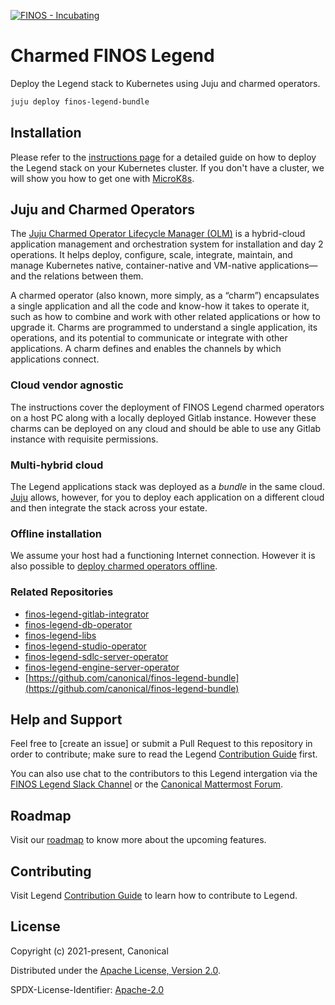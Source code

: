 [![FINOS - Incubating](https://cdn.jsdelivr.net/gh/finos/contrib-toolbox@master/images/badge-incubating.svg)](https://finosfoundation.atlassian.net/wiki/display/FINOS/Incubating)

# Charmed FINOS Legend

Deploy the Legend stack to Kubernetes using Juju and charmed operators.

``` bash
juju deploy finos-legend-bundle
```

## Installation

Please refer to the [instructions page](legend-integration-juju/blob/main/INSTRUCTIONS.md) for a detailed guide on how to deploy the Legend stack on your Kubernetes cluster. If you don't have a cluster, we will show you how to get one with [MicroK8s](https://microk8s.io/). 

## Juju and Charmed Operators

The [Juju Charmed Operator Lifecycle Manager (OLM)](https://juju.is/docs/olm) is a hybrid-cloud application management and orchestration system for installation and day 2 operations. It helps deploy, configure, scale, integrate, maintain, and manage Kubernetes native, container-native and VM-native applications—and the relations between them.

A charmed operator (also known, more simply, as a “charm”) encapsulates a single application and all the code and know-how it takes to operate it, such as how to combine and work with other related applications or how to upgrade it. Charms are programmed to understand a single application, its operations, and its potential to communicate or integrate with other applications. A charm defines and enables the channels by which applications connect.

### Cloud vendor agnostic
The instructions cover the deployment of FINOS Legend charmed operators on a host PC along with a locally deployed Gitlab instance. However these charms can be deployed on any cloud and should be able to use any Gitlab instance with requisite permissions.

### Multi-hybrid cloud
The Legend applications stack was deployed as a *bundle* in the same cloud. [Juju](https://juju.is/) allows, however, for you to deploy each application on a different cloud and then integrate the stack across your estate.

### Offline installation
We assume your host had a functioning Internet connection. However it is also possible to [deploy charmed operators offline](https://juju.is/docs/olm/working-offline).

### Related Repositories
- [finos-legend-gitlab-integrator](https://github.com/canonical/finos-legend-gitlab-integrator)
- [finos-legend-db-operator](https://github.com/canonical/finos-legend-db-operator)
- [finos-legend-libs](https://github.com/canonical/finos-legend-libs)
- [finos-legend-studio-operator](https://github.com/canonical/finos-legend-studio-operator)
- [finos-legend-sdlc-server-operator](https://github.com/canonical/finos-legend-sdlc-server-operator)
- [finos-legend-engine-server-operator](https://github.com/canonical/finos-legend-engine-server-operator)
- [https://github.com/canonical/finos-legend-bundle](https://github.com/canonical/finos-legend-bundle)

## Help and Support
Feel free to [create an issue] or submit a Pull Request to this repository in order to contribute; make sure to read the Legend [Contribution Guide](https://github.com/finos/legend/blob/master/CONTRIBUTING.md) first.

You can also use chat to the contributors to this Legend intergation via the [FINOS Legend Slack Channel](finos-lf.slack.com) or the [Canonical Mattermost Forum](https://chat.charmhub.io/charmhub/channels/charmed-legend).

## Roadmap

Visit our [roadmap](https://github.com/finos/legend#roadmap) to know more about the upcoming features.

## Contributing

Visit Legend [Contribution Guide](https://github.com/finos/legend/blob/master/CONTRIBUTING.md) to learn how to contribute to Legend.

## License

Copyright (c) 2021-present, Canonical

Distributed under the [Apache License, Version 2.0](http://www.apache.org/licenses/LICENSE-2.0).

SPDX-License-Identifier: [Apache-2.0](https://spdx.org/licenses/Apache-2.0)


